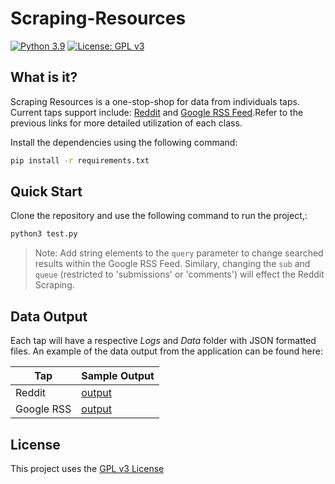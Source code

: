# Scraping-Resources
[![Python 3.9](https://img.shields.io/badge/python-3.9-blue.svg)](https://www.python.org/downloads/release/python-390/) [![License: GPL v3](https://img.shields.io/badge/License-GPLv3-blue.svg)](https://www.gnu.org/licenses/gpl-3.0)

## What is it?
Scraping Resources is a one-stop-shop for data from individuals taps. Current taps support include: [Reddit](https://github.com/lovendatj/Scraping-Resources/blob/main/Taps/RedditScraping/README.md) and [Google RSS Feed](https://github.com/lovendatj/Scraping-Resources/blob/main/Taps/GoogleRSS/README.md).Refer to the previous links for more detailed utilization of each class.

Install the dependencies using the following command:
```bash
pip install -r requirements.txt 
```
## Quick Start
Clone the repository and use the following command to run the project,:
```bash
python3 test.py
```
> Note: Add string elements to the `query` parameter to change searched results within the Google RSS Feed. Similary, changing the `sub`  and `queue` (restricted to 'submissions' or 'comments') will effect the Reddit Scraping.

## Data Output
Each tap will have a respective *Logs* and *Data* folder with JSON formatted files. An example of the data output from the application can be found here:

| Tap | Sample Output |
| ------ | ------ |
| Reddit | [output](https://github.com/lovendatj/Scraping-Resources/tree/main/Taps/RedditScraping/output) |
| Google RSS | [output](https://github.com/lovendatj/Scraping-Resources/tree/main/Taps/GoogleRSS/output) |

## License
This project uses the [GPL v3 License](https://www.gnu.org/licenses/gpl-3.0.en.html)
